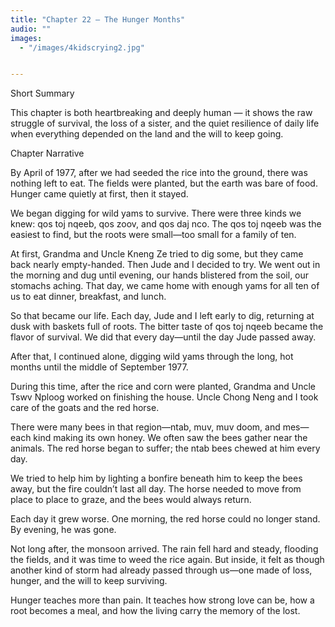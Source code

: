 ```yaml
---
title: "Chapter 22 — The Hunger Months"
audio: ""
images:
  - "/images/4kidscrying2.jpg"


---
```


Short Summary

This chapter is both heartbreaking and deeply human — it shows the raw struggle of survival, the loss of a sister, and the quiet resilience of daily life when everything depended on the land and the will to keep going.

Chapter Narrative

By April of 1977, after we had seeded the rice into the ground, there was nothing left to eat. The fields were planted, but the earth was bare of food. Hunger came quietly at first, then it stayed.

We began digging for wild yams to survive. There were three kinds we knew: qos toj nqeeb, qos zoov, and qos daj nco.
The qos toj nqeeb was the easiest to find, but the roots were small—too small for a family of ten.

At first, Grandma and Uncle Kneng Ze tried to dig some, but they came back nearly empty-handed. Then Jude and I decided to try. We went out in the morning and dug until evening, our hands blistered from the soil, our stomachs aching. That day, we came home with enough yams for all ten of us to eat dinner, breakfast, and lunch.

So that became our life. Each day, Jude and I left early to dig, returning at dusk with baskets full of roots. The bitter taste of qos toj nqeeb became the flavor of survival. We did that every day—until the day Jude passed away.

After that, I continued alone, digging wild yams through the long, hot months until the middle of September 1977.

During this time, after the rice and corn were planted, Grandma and Uncle Tswv Nploog worked on finishing the house. Uncle Chong Neng and I took care of the goats and the red horse.

There were many bees in that region—ntab, muv, muv doom, and mes—each kind making its own honey. We often saw the bees gather near the animals. The red horse began to suffer; the ntab bees chewed at him every day.

We tried to help him by lighting a bonfire beneath him to keep the bees away, but the fire couldn’t last all day. The horse needed to move from place to place to graze, and the bees would always return.

Each day it grew worse. One morning, the red horse could no longer stand. By evening, he was gone.

Not long after, the monsoon arrived. The rain fell hard and steady, flooding the fields, and it was time to weed the rice again. But inside, it felt as though another kind of storm had already passed through us—one made of loss, hunger, and the will to keep surviving.

Hunger teaches more than pain.
It teaches how strong love can be, how a root becomes a meal, and how the living carry the memory of the lost.